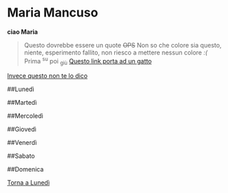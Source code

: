 # Maria Mancuso
**ciao Maria**
>Questo dovrebbe essere un quote
~~OPS~~
Non so che colore sia questo, niente, esperimento fallito, non riesco a mettere nessun colore _:(_
Prima <sup>su</sup> poi <sub>giù</sub>
[Questo link porta ad un gatto](https://zampol.it/blog/caratteristiche-del-gatto/)

[Invece questo non te lo dico](https://printler.com/it/poster/176171/)

##Lunedì


##Martedì


##Mercoledì


##Giovedì


##Venerdì


##Sabato


##Domenica


[Torna a Lunedì](#Lunedì)

